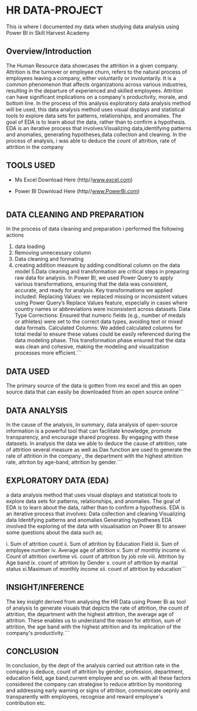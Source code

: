 # HR DATA-PROJECT
This is where I documented my data when studying data analysis  using Power BI in Skill Harvest Academy
## Overview/Introduction
The Human Resource data showcases the attrition in a given company.
Attrition is the turnover or employee churn, refers to the natural process of employees leaving a company, either voluntarily or involuntarily. It is a common phenomenon that affects organizations across various industries, resulting in the departure of experienced and skilled employees. Attrition can have significant implications on a company's productivity, morale, and bottom line.
In the process of this analysis exploratory data analysis method will be used, this data analysis method uses visual displays and statistical tools to explore data sets for patterns, relationships, and anomalies. The goal of EDA is to learn about the data, rather than to confirm a hypothesis. 
EDA is an iterative process that involves:Visualizing data,identifying patterns and anomalies, generating hypotheses,data collection and cleaning.
In the process of analysis, i was able to deduce the count of attrition, rate of attrition in the company
## TOOLS USED
*	Ms Excel Download Here (http//www.excel.com)
* Power BI Download Here (http//www.PowerBi.com)

   ```
 ## DATA CLEANING AND PREPARATION
In the process of data cleaning and preparation i performed the following actions
1. data loading
2. Removing unnecessary column
3. Data cleaning and formating
4. creating addition measure by adding conditional column on the data model
5.Data cleaning and transformation are critical steps in preparing raw data for analysis.
In Power BI, we used Power Query to apply various transformations, ensuring that the data was consistent, accurate, and ready for analysis.
Key transformations we applied included: Replacing Values:  we replaced missing or inconsistent values using Power Query’s Replace Values feature, especially in cases where country names or abbreviations were inconsistent across datasets.
Data Type Corrections: Ensured that numeric fields (e.g., number of medals or athletes) were set to the correct data types, avoiding text or mixed data formats.
Calculated Columns: We added calculated columns for total medal to ensure these values could be easily referenced during the data modeling phase.
This transformation phase ensured that the data was clean and cohesive, making the modeling and visualization processes more efficient.```

## DATA USED
The primary source of the data is gotten from ms excel and this an open source data that can easily be downloaded from an open source online```
## DATA ANALYSIS
In the cause of the analysis, 
In summary, data analysis of open-source information is a powerful tool that can facilitate knowledge, promote transparency, and encourage shared progress. By engaging with these datasets.
In analysis the data we able to deduce the cause of attrition, rate of attrition several measure as well as Dax function are used to generate the rate of attrition in the company , the department with the highest attrition rate, attriton by age-band, attrition by gender.```
## EXPLORATORY DATA (EDA)
 a data analysis method that uses visual displays and statistical tools to explore data sets for patterns, relationships, and anomalies. The goal of EDA is to learn about the data, rather than to confirm a hypothesis. 
EDA is an iterative process that involves:
Data collection and cleaning
Visualizing data
Identifying patterns and anomalies
Generating hypotheses
EDA involved the exploring of the data  with visualisation on Power BI to answer some questions about the data such as;

i. Sum of attrition count
ii. Sum of attrition by Education Field
iii. Sum of employee number
iv. Average age of attrition
v. Sum of monthly income
vi. Count of attrition overtime
vii. count of attrition by job role
viii. Attrition by Age band
ix. count of attrition by Gender
x. count of attrition by marital status
xi.Maximum of monthly income 
xii. count of attrition by education```
## INSIGHT/INFERENCE
The key insight derived from analysing the HR Data using Power Bi as tool of analysis to generate visuals that depicts the rate of attrition, the count of attrition, the department with the highest attrition, the average age of attrition. These enables us to understand the reason for attrition, sum of attrition, the age band with the highest attrition and its implication of the company's productivity.```
## CONCLUSION
In conclusion, by the dept of the analysis carried out  attrition rate in the company is deduce, count of attrition by gender, profession, department, education field, age band,current employee and so on. with all these factors considered the company can strategise to reduce attrition  by monitoring and addressing early warning or signs of attrition, communicate oepnly and transparently with employees, recognise and reward employee's contribution etc.
